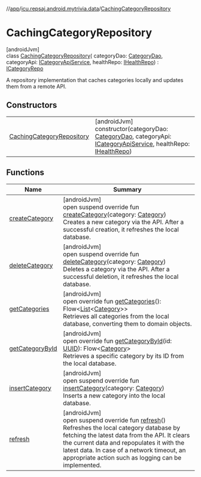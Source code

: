 //[app](../../../index.md)/[icu.repsaj.android.mytrivia.data](../index.md)/[CachingCategoryRepository](index.md)

# CachingCategoryRepository

[androidJvm]\
class [CachingCategoryRepository](index.md)(
categoryDao: [CategoryDao](../../icu.repsaj.android.mytrivia.data.database/-category-dao/index.md),
categoryApi: [ICategoryApiService](../../icu.repsaj.android.mytrivia.network.categroy/-i-category-api-service/index.md),
healthRepo: [IHealthRepo](../-i-health-repo/index.md)) : [ICategoryRepo](../-i-category-repo/index.md)

A repository implementation that caches categories locally and updates them from a remote API.

## Constructors

|                                                              |                                                                                                                                                                                                                                                                                                                 |
|--------------------------------------------------------------|-----------------------------------------------------------------------------------------------------------------------------------------------------------------------------------------------------------------------------------------------------------------------------------------------------------------|
| [CachingCategoryRepository](-caching-category-repository.md) | [androidJvm]<br>constructor(categoryDao: [CategoryDao](../../icu.repsaj.android.mytrivia.data.database/-category-dao/index.md), categoryApi: [ICategoryApiService](../../icu.repsaj.android.mytrivia.network.categroy/-i-category-api-service/index.md), healthRepo: [IHealthRepo](../-i-health-repo/index.md)) |

## Functions

| Name                                     | Summary                                                                                                                                                                                                                                                                                                                                            |
|------------------------------------------|----------------------------------------------------------------------------------------------------------------------------------------------------------------------------------------------------------------------------------------------------------------------------------------------------------------------------------------------------|
| [createCategory](create-category.md)     | [androidJvm]<br>open suspend override fun [createCategory](create-category.md)(category: [Category](../../icu.repsaj.android.mytrivia.model/-category/index.md))<br>Creates a new category via the API. After a successful creation, it refreshes the local database.                                                                              |
| [deleteCategory](delete-category.md)     | [androidJvm]<br>open suspend override fun [deleteCategory](delete-category.md)(category: [Category](../../icu.repsaj.android.mytrivia.model/-category/index.md))<br>Deletes a category via the API. After a successful deletion, it refreshes the local database.                                                                                  |
| [getCategories](get-categories.md)       | [androidJvm]<br>open override fun [getCategories](get-categories.md)(): Flow&lt;[List](https://kotlinlang.org/api/latest/jvm/stdlib/kotlin.collections/-list/index.html)&lt;[Category](../../icu.repsaj.android.mytrivia.model/-category/index.md)&gt;&gt;<br>Retrieves all categories from the local database, converting them to domain objects. |
| [getCategoryById](get-category-by-id.md) | [androidJvm]<br>open override fun [getCategoryById](get-category-by-id.md)(id: [UUID](https://developer.android.com/reference/kotlin/java/util/UUID.html)): Flow&lt;[Category](../../icu.repsaj.android.mytrivia.model/-category/index.md)&gt;<br>Retrieves a specific category by its ID from the local database.                                 |
| [insertCategory](insert-category.md)     | [androidJvm]<br>open suspend override fun [insertCategory](insert-category.md)(category: [Category](../../icu.repsaj.android.mytrivia.model/-category/index.md))<br>Inserts a new category into the local database.                                                                                                                                |
| [refresh](refresh.md)                    | [androidJvm]<br>open suspend override fun [refresh](refresh.md)()<br>Refreshes the local category database by fetching the latest data from the API. It clears the current data and repopulates it with the latest data. In case of a network timeout, an appropriate action such as logging can be implemented.                                   |
